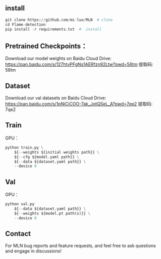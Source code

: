 
## install
```python 
git clone https://github.com/mi-luo/MLN  # clone  
cd Flame-detection  
pip install -r requirements.txt  #  install
```


## Pretrained Checkpoints：

Download our model weights on Baidu Cloud Drive: https://pan.baidu.com/s/127htvPFgNs1AERfzn92Ltw?pwd=56tm 提取码: 56tm 


## Dataset
 Download our val datasets on Baidu Cloud Drive: https://pan.baidu.com/s/1pNjCiCOO-7ak_JotQSeL_A?pwd=7qe2 提取码: 7qe2 
 
## Train

GPU：
```python 
python train.py \
    ${--weights ${initial weights path}} \
    ${--cfg ${model.yaml path}} \
    ${--data ${dataset.yaml path}} \
    --device 0
```


## Val

GPU：
```python 
python val.py
    ${--data ${dataset.yaml path}} \
    ${--weights ${model.pt path(s)}} \
    --device 0
```

## Contact
For MLN bug reports and feature requests, and feel free to ask questions and engage in discussions!
